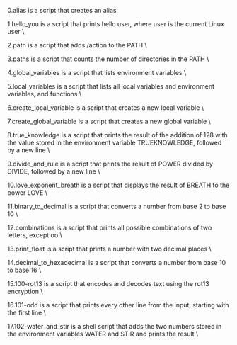 0.alias is a script that creates an alias 

1.hello_you is a script that prints hello user, where user is the current Linux user \

2.path is a script that adds /action to the PATH \

3.paths is a script that counts the number of directories in the PATH \

4.global_variables is a script that lists environment variables \

5.local_variables is a script that lists all local variables and environment variables, and functions \

6.create_local_variable is a script that creates a new local variable \

7.create_global_variable is a script that creates a new global variable \

8.true_knowledge is a script that prints the result of the addition of 128 with the value stored in the environment variable TRUEKNOWLEDGE, followed by a new line \

9.divide_and_rule is a script that prints the result of POWER divided by DIVIDE, followed by a new line \

10.love_exponent_breath is a script that displays the result of BREATH to the power LOVE \

11.binary_to_decimal is a script that converts a number from base 2 to base 10 \

12.combinations is a script that prints all possible combinations of two letters, except oo \

13.print_float is a script that prints a number with two decimal places \

14.decimal_to_hexadecimal is a script that converts a number from base 10 to base 16 \

15.100-rot13 is a script that encodes and decodes text using the rot13 encryption \

16.101-odd is a script that prints every other line from the input, starting with the first line \

17.102-water_and_stir is a shell script that adds the two numbers stored in the environment variables WATER and STIR and prints the result \

